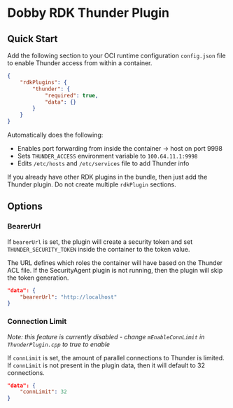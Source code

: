 # Dobby RDK Thunder Plugin

## Quick Start
Add the following section to your OCI runtime configuration `config.json` file to enable Thunder access from within a container.

```json
{
    "rdkPlugins": {
        "thunder": {
            "required": true,
            "data": {}
        }
    }
}
```

Automatically does the following:
* Enables port forwarding from inside the container -> host on port 9998
* Sets `THUNDER_ACCESS` environment variable to `100.64.11.1:9998`
* Edits `/etc/hosts` and `/etc/services` file to add Thunder info

If you already have other RDK plugins in the bundle, then just add the Thunder plugin. Do not create multiple `rdkPlugin` sections.

## Options
### BearerUrl
If `bearerUrl` is set, the plugin will create a security token and set `THUNDER_SECURITY_TOKEN` inside the container to the token value.

The URL defines which roles the container will have based on the Thunder ACL file. If the SecurityAgent plugin is not running, then the plugin will skip the token generation.

```json
"data": {
    "bearerUrl": "http://localhost"
}
```

### Connection Limit
*Note: this feature is currently disabled - change `mEnableConnLimit` in `ThunderPlugin.cpp` to true to enable*

If `connLimit` is set, the amount of parallel connections to Thunder is limited. If `connLimit` is not present in the plugin data, then it will default to 32 connections.


```json
"data": {
    "connLimit": 32
}
```
